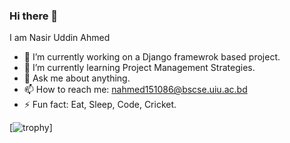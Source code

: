### Hi there 👋




I am Nasir Uddin Ahmed

- 🔭 I’m currently working on a Django framewrok based project.
- 🌱 I’m currently learning Project Management Strategies.
- 💬 Ask me about anything.
- 📫 How to reach me: nahmed151086@bscse.uiu.ac.bd
- ⚡ Fun fact: Eat, Sleep, Code, Cricket.



[![trophy](https://github-profile-trophy.vercel.app/?username=Turjo7)]


